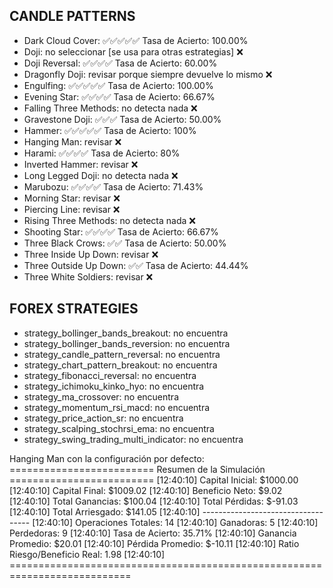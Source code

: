 ## CANDLE PATTERNS

* Dark Cloud Cover: ✅✅✅✅✅ Tasa de Acierto: 100.00%
* Doji: no seleccionar [se usa para otras estrategias] ❌
* Doji Reversal: ✅✅✅✅ Tasa de Acierto: 60.00%
* Dragonfly Doji: revisar porque siempre devuelve lo mismo ❌
* Engulfing: ✅✅✅✅✅ Tasa de Acierto: 100.00%
* Evening Star: ✅✅✅✅ Tasa de Acierto: 66.67%
* Falling Three Methods: no detecta nada ❌
* Gravestone Doji: ✅✅✅ Tasa de Acierto: 50.00%
* Hammer: ✅✅✅✅✅ Tasa de Acierto: 100%
* Hanging Man: revisar ❌
* Harami: ✅✅✅✅ Tasa de Acierto: 80%
* Inverted Hammer: revisar ❌
* Long Legged Doji: no detecta nada ❌
* Marubozu: ✅✅✅✅ Tasa de Acierto: 71.43%
* Morning Star: revisar ❌
* Piercing Line: revisar ❌
* Rising Three Methods: no detecta nada ❌
* Shooting Star: ✅✅✅✅ Tasa de Acierto: 66.67%
* Three Black Crows: ✅✅ Tasa de Acierto: 50.00%
* Three Inside Up Down: revisar ❌
* Three Outside Up Down: ✅✅ Tasa de Acierto: 44.44%
* Three White Soldiers: revisar ❌

## FOREX STRATEGIES

* strategy_bollinger_bands_breakout: no encuentra
* strategy_bollinger_bands_reversion: no encuentra
* strategy_candle_pattern_reversal: no encuentra
* strategy_chart_pattern_breakout: no encuentra
* strategy_fibonacci_reversal: no encuentra
* strategy_ichimoku_kinko_hyo: no encuentra
* strategy_ma_crossover: no encuentra
* strategy_momentum_rsi_macd: no encuentra
* strategy_price_action_sr: no encuentra
* strategy_scalping_stochrsi_ema: no encuentra
* strategy_swing_trading_multi_indicator: no encuentra

Hanging Man con la configuración por defecto:
========================= Resumen de la Simulación =========================
[12:40:10] Capital Inicial: $1000.00
[12:40:10] Capital Final: $1009.02
[12:40:10] Beneficio Neto: $9.02
[12:40:10] Total Ganancias: $100.04
[12:40:10] Total Pérdidas: $-91.03
[12:40:10] Total Arriesgado: $141.05
[12:40:10] -----------------------------------
[12:40:10] Operaciones Totales: 14
[12:40:10] Ganadoras: 5
[12:40:10] Perdedoras: 9
[12:40:10] Tasa de Acierto: 35.71%
[12:40:10] Ganancia Promedio: $20.01
[12:40:10] Pérdida Promedio: $-10.11
[12:40:10] Ratio Riesgo/Beneficio Real: 1.98
[12:40:10] ===========================================================================